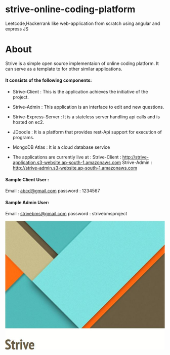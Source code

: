 # strive-online-coding-platform
Leetcode,Hackerrank like web-application from scratch using angular and express JS

# About
Strive is a simple open source implementaion of online coding platform. It can serve as a template to for other similar applications.

#### It consists of the following components:

* Strive-Client  : This is the application achieves the initiative of the project.
* Strive-Admin : This application is an interface to edit and new questions.
* Strive-Express-Server : It is a stateless server handling api calls and is hosted on ec2.
* JDoodle : It is a platform that provides rest-Api support for execution of programs.
* MongoDB Atlas : It is a cloud database service

* The applications are currently live at :
Strive-Client :  http://strive-application.s3-website.ap-south-1.amazonaws.com
Strive-Admin :  http://strive-admin.s3-website.ap-south-1.amazonaws.com

#### Sample Client User : 
Email : abcd@gmail.com     password : 1234567
#### Sample Admin User:   
Email : strivebms@gmail.com  password : strivebmsproject

![Logo](images/opening_image.jpg)


